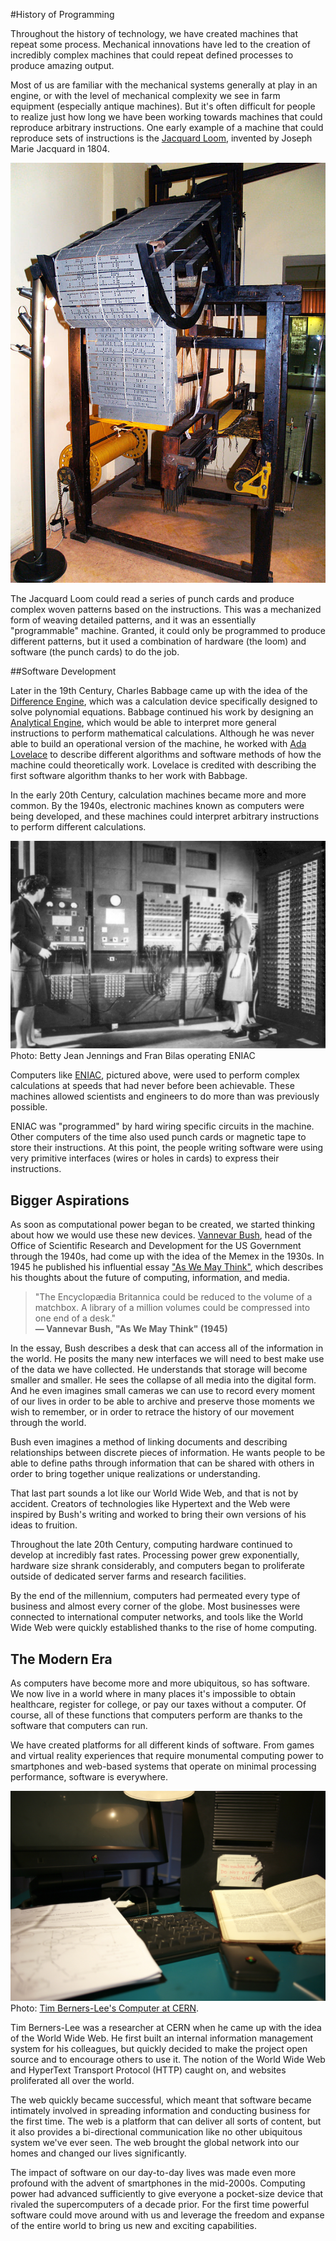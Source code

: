 #History of Programming

Throughout the history of technology, we have created machines that repeat some process. Mechanical innovations have led to the creation of incredibly complex machines that could repeat defined processes to produce amazing output. 

Most of us are familiar with the mechanical systems generally at play in an engine, or with the level of mechanical complexity we see in farm equipment (especially antique machines). But it's often difficult for people to realize just how long we have been working towards machines that could reproduce arbitrary instructions. One early example of a machine that could reproduce sets of instructions is the [Jacquard Loom](https://en.wikipedia.org/wiki/Jacquard_loom), invented by Joseph Marie Jacquard in 1804.

![Jacquard Loom](/images/jacquard_loom.jpg)

The Jacquard Loom could read a series of punch cards and produce complex woven patterns based on the instructions. This was a mechanized form of weaving detailed patterns, and it was an essentially "programmable" machine. Granted, it could only be programmed to produce different patterns, but it used a combination of hardware (the loom) and software (the punch cards) to do the job.

##Software Development

Later in the 19th Century, Charles Babbage came up with the idea of the [Difference Engine](https://en.wikipedia.org/wiki/Difference_engine), which was a calculation device specifically designed to solve polynomial equations. Babbage continued his work by designing an [Analytical Engine](https://en.wikipedia.org/wiki/Analytical_Engine), which would be able to interpret more general instructions to perform mathematical calculations. Although he was never able to build an operational version of the machine, he worked with [Ada Lovelace](http://blog.stephenwolfram.com/2015/12/untangling-the-tale-of-ada-lovelace/) to describe different algorithms and software methods of how the machine could theoretically work. Lovelace is credited with describing the first software algorithm thanks to her work with Babbage.

In the early 20th Century, calculation machines became more and more common. By the 1940s, electronic machines known as computers were being developed, and these machines could interpret arbitrary instructions to perform different calculations. 

![Betty Jean Jennings and Fran Bilas operating ENIAC](/images/ENIAC2.gif)
<br>Photo: Betty Jean Jennings and Fran Bilas operating ENIAC

Computers like [ENIAC](https://en.wikipedia.org/wiki/ENIAC), pictured above, were used to perform complex calculations at speeds that had never before been achievable. These machines allowed scientists and engineers to do more than was previously possible.

ENIAC was "programmed" by hard wiring specific circuits in the machine. Other computers of the time also used punch cards or magnetic tape to store their instructions. At this point, the people writing software were using very primitive interfaces (wires or holes in cards) to express their instructions.

## Bigger Aspirations

As soon as computational power began to be created, we started thinking about how we would use these new devices. [Vannevar Bush](https://en.wikipedia.org/wiki/Vannevar_Bush), head of the Office of Scientific Research and Development for the US Government through the 1940s, had come up with the idea of the Memex in the 1930s. In 1945 he published his influential essay ["As We May Think"](https://en.wikipedia.org/wiki/As_We_May_Think), which describes his thoughts about the future of computing, information, and media.

<blockquote>
"The Encyclopædia Britannica could be reduced to the volume of a matchbox. A library of a million volumes could be compressed into one end of a desk." 
<br>
<b>&mdash; Vannevar Bush, "As We May Think" (1945)</b>
</blockquote>

In the essay, Bush describes a desk that can access all of the information in the world. He posits the many new interfaces we will need to best make use of the data we have collected. He understands that storage will become smaller and smaller. He sees the collapse of all media into the digital form. And he even imagines small cameras we can use to record every moment of our lives in order to be able to archive and preserve those moments we wish to remember, or in order to retrace the history of our movement through the world.

Bush even imagines a method of linking documents and describing relationships between discrete pieces of information. He wants people to be able to define paths through information that can be shared with others in order to bring together unique realizations or understanding.

That last part sounds a lot like our World Wide Web, and that is not by accident. Creators of technologies like Hypertext and the Web were inspired by Bush's writing and worked to bring their own versions of his ideas to fruition.

Throughout the late 20th Century, computing hardware continued to develop at incredibly fast rates. Processing power grew exponentially, hardware size shrank considerably, and computers began to proliferate outside of dedicated server farms and research facilities.

By the end of the millennium, computers had permeated every type of business and almost every corner of the globe. Most businesses were connected to international computer networks, and tools like the World Wide Web were quickly established thanks to the rise of home computing. 

## The Modern Era

As computers have become more and more ubiquitous, so has software. We now live in a world where in many places it's impossible to obtain healthcare, register for college, or pay our taxes without a computer. Of course, all of these functions that computers perform are thanks to the software that computers can run.

We have created platforms for all different kinds of software. From games and virtual reality experiences that require monumental computing power to smartphones and web-based systems that operate on minimal processing performance, software is everywhere.

![Tim Berners-Lee's Computer at CERN](/images/tbl_next.jpg)
<br>Photo: [Tim Berners-Lee's Computer at CERN](https://upload.wikimedia.org/wikipedia/commons/1/11/Tim_Berners-Lee%27s_computer_at_CERN.jpg).

Tim Berners-Lee was a researcher at CERN when he came up with the idea of the World Wide Web. He first built an internal information management system for his colleagues, but quickly decided to make the project open source and to encourage others to use it. The notion of the World Wide Web and HyperText Transport Protocol (HTTP) caught on, and websites proliferated all over the world.

The web quickly became successful, which meant that software became intimately involved in spreading information and conducting business for the first time. The web is a platform that can deliver all sorts of content, but it also provides a bi-directional communication like no other ubiquitous system we've ever seen. The web brought the global network into our homes and changed our lives significantly. 

The impact of software on our day-to-day lives was made even more profound with the advent of smartphones in the mid-2000s. Computing power had advanced sufficiently to give everyone a pocket-size device that rivaled the supercomputers of a decade prior. For the first time powerful software could move around with us and leverage the freedom and expanse of the entire world to bring us new and exciting capabilities.



